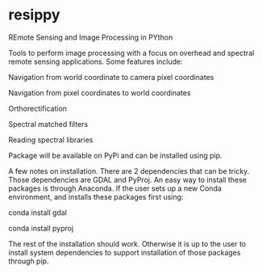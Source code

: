 # resippy
REmote Sensing and Image Processing in PYthon

Tools to perform image processing with a focus on overhead and spectral remote sensing applications.  Some features include:

Navigation from world coordinate to camera pixel coordinates

Navigation from pixel coordinates to world coordinates

Orthorectification

Spectral matched filters

Reading spectral libraries



Package will be available on PyPi and can be installed using pip.


A few notes on installation.  There are 2 dependencies that can be tricky.  Those dependencies are GDAL and PyProj.  An easy way to install these packages is through Anaconda.  If the user sets up a new Conda environment, and installs these packages first using:


conda install gdal

conda install pyproj


The rest of the installation should work.  Otherwise it is up to the user to install system dependencies to support installation of those packages through pip.
